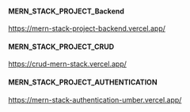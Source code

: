 #### MERN_STACK_PROJECT_Backend

https://mern-stack-project-backend.vercel.app/

#### MERN_STACK_PROJECT_CRUD

https://crud-mern-stack.vercel.app/

#### MERN_STACK_PROJECT_AUTHENTICATION

https://mern-stack-authentication-umber.vercel.app/

